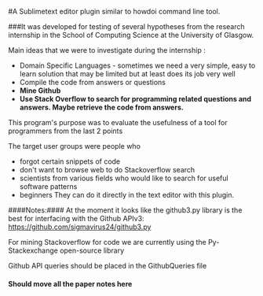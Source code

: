 #A Sublimetext editor plugin similar to howdoi command line tool.

###It was developed for testing of several hypotheses from the research internship in the School of Computing Science at the University of Glasgow.


Main ideas that we were to investigate during the internship :
- Domain Specific Languages - sometimes we need a very simple, easy to learn solution that may be limited but at least does its job very well
- Compile the code from answers or questions
- **Mine Github**
- **Use Stack Overflow to search for programming related questions and answers. Maybe retrieve the code from answers.**

This program's purpose was to evaluate the usefulness of a tool for programmers from the last 2 points
 
The target user groups were people who
- forgot certain snippets of code
- don't want to browse web to do Stackoverflow search
- scientists from various fields who would like to search for useful software patterns
- beginners
They can do it directly in the text editor with this plugin.

####Notes:####
At the moment it looks like the github3.py library is the best for interfacing with the Github APIv3:
https://github.com/sigmavirus24/github3.py

For mining Stackoverflow for code we are currently using the Py-Stackexchange open-source library

Github API queries should be placed in the GithubQueries file

<h4>Should move all the paper notes here</h4>
